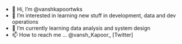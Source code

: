 - 👋 Hi, I’m @vanshkapoortwks
- 👀 I’m interested in learning new stuff in development, data and dev operations
- 🌱 I’m currently learning data analysis and system design
- 📫 How to reach me ... @vansh_Kapoor_ [Twitter]


